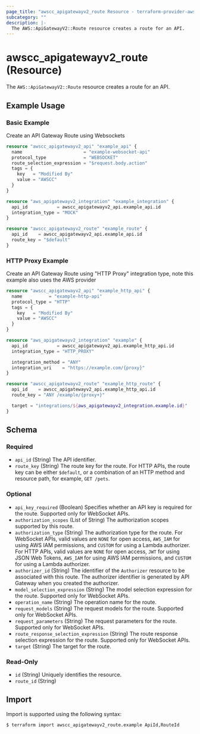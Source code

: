 ```yaml
---
page_title: "awscc_apigatewayv2_route Resource - terraform-provider-awscc"
subcategory: ""
description: |-
  The AWS::ApiGatewayV2::Route resource creates a route for an API.
---
```


# awscc_apigatewayv2_route (Resource)

The ``AWS::ApiGatewayV2::Route`` resource creates a route for an API.

## Example Usage

### Basic Example
Create an API Gateway Route using Websockets
```terraform
resource "awscc_apigatewayv2_api" "example_api" {
  name                       = "example-websocket-api"
  protocol_type              = "WEBSOCKET"
  route_selection_expression = "$request.body.action"
  tags = {
    key   = "Modified By"
    value = "AWSCC"
  }
}

resource "aws_apigatewayv2_integration" "example_integration" {
  api_id           = awscc_apigatewayv2_api.example_api.id
  integration_type = "MOCK"
}

resource "awscc_apigatewayv2_route" "example_route" {
  api_id    = awscc_apigatewayv2_api.example_api.id
  route_key = "$default"
}
```

### HTTP Proxy Example
Create an API Gateway Route using "HTTP Proxy" integration type, note this example also uses the AWS provider
```terraform
resource "awscc_apigatewayv2_api" "example_http_api" {
  name          = "example-http-api"
  protocol_type = "HTTP"
  tags = {
    key   = "Modified By"
    value = "AWSCC"
  }
}

resource "aws_apigatewayv2_integration" "example" {
  api_id           = awscc_apigatewayv2_api.example_http_api.id
  integration_type = "HTTP_PROXY"

  integration_method = "ANY"
  integration_uri    = "https://example.com/{proxy}"
}

resource "awscc_apigatewayv2_route" "example_http_route" {
  api_id    = awscc_apigatewayv2_api.example_http_api.id
  route_key = "ANY /example/{proxy+}"

  target = "integrations/${aws_apigatewayv2_integration.example.id}"
}
```

<!-- schema generated by tfplugindocs -->
## Schema

### Required

- `api_id` (String) The API identifier.
- `route_key` (String) The route key for the route. For HTTP APIs, the route key can be either ``$default``, or a combination of an HTTP method and resource path, for example, ``GET /pets``.

### Optional

- `api_key_required` (Boolean) Specifies whether an API key is required for the route. Supported only for WebSocket APIs.
- `authorization_scopes` (List of String) The authorization scopes supported by this route.
- `authorization_type` (String) The authorization type for the route. For WebSocket APIs, valid values are ``NONE`` for open access, ``AWS_IAM`` for using AWS IAM permissions, and ``CUSTOM`` for using a Lambda authorizer. For HTTP APIs, valid values are ``NONE`` for open access, ``JWT`` for using JSON Web Tokens, ``AWS_IAM`` for using AWS IAM permissions, and ``CUSTOM`` for using a Lambda authorizer.
- `authorizer_id` (String) The identifier of the ``Authorizer`` resource to be associated with this route. The authorizer identifier is generated by API Gateway when you created the authorizer.
- `model_selection_expression` (String) The model selection expression for the route. Supported only for WebSocket APIs.
- `operation_name` (String) The operation name for the route.
- `request_models` (String) The request models for the route. Supported only for WebSocket APIs.
- `request_parameters` (String) The request parameters for the route. Supported only for WebSocket APIs.
- `route_response_selection_expression` (String) The route response selection expression for the route. Supported only for WebSocket APIs.
- `target` (String) The target for the route.

### Read-Only

- `id` (String) Uniquely identifies the resource.
- `route_id` (String)

## Import

Import is supported using the following syntax:

```shell
$ terraform import awscc_apigatewayv2_route.example ApiId,RouteId
```